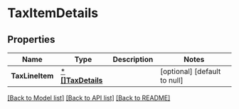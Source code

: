 # TaxItemDetails

## Properties
Name | Type | Description | Notes
------------ | ------------- | ------------- | -------------
**TaxLineItem** | [***[]TaxDetails**](array.md) |  | [optional] [default to null]

[[Back to Model list]](../README.md#documentation-for-models) [[Back to API list]](../README.md#documentation-for-api-endpoints) [[Back to README]](../README.md)

